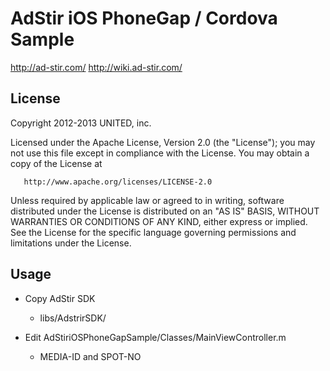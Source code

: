 AdStir iOS PhoneGap / Cordova Sample
=========================

http://ad-stir.com/
http://wiki.ad-stir.com/

License
----------------

   Copyright 2012-2013 UNITED, inc.

   Licensed under the Apache License, Version 2.0 (the "License");
   you may not use this file except in compliance with the License.
   You may obtain a copy of the License at

       http://www.apache.org/licenses/LICENSE-2.0

   Unless required by applicable law or agreed to in writing, software
   distributed under the License is distributed on an "AS IS" BASIS,
   WITHOUT WARRANTIES OR CONDITIONS OF ANY KIND, either express or implied.
   See the License for the specific language governing permissions and
   limitations under the License.


Usage
----------------

* Copy AdStir SDK
    * libs/AdstrirSDK/

* Edit AdStiriOSPhoneGapSample/Classes/MainViewController.m 
    * MEDIA-ID and SPOT-NO

